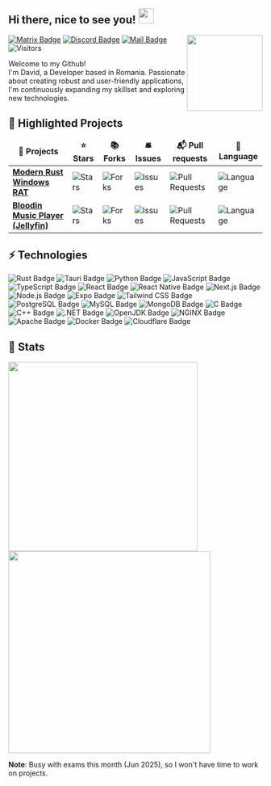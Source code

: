 <h2>Hi there, nice to see you!   <img src="https://emojis.slackmojis.com/emojis/images/1531849430/4246/blob-sunglasses.gif?1531849430" width="30px"> </h2>

<img align='right' src='https://i.gifer.com/origin/7c/7cb2f563392d6d8ef19a2e624cc7155a_w200.gif' width='150'>

[![Matrix Badge](https://img.shields.io/badge/@firewalld:matrix.org-000?logo=matrix&logoColor=fff&style=flat-square)](https://matrix.to/#/@firewalld:matrix.org)
[![Discord Badge](https://img.shields.io/badge/@firewalld-5865F2?logo=discord&logoColor=fff&style=flat-square)](https://discordapp.com/users/1322653483542908962)
[![Mail Badge](https://img.shields.io/badge/-david@pathetic.sh-ff2919?style=flat-square&logo=Gmail&logoColor=white&link=mailto:david@pathetic.sh)](mailto:david@pathetic.sh)
![Visitors](https://api.visitorbadge.io/api/visitors?path=https%3A%2F%2Fgithub.com%2Fpathetic&label=Total%20Visits&countColor=%2337d67a&style=flat-square&labelStyle=none)

Welcome to my Github!  
I'm David, a Developer based in Romania. Passionate about creating robust and user-friendly applications, I'm continuously expanding my skillset and exploring new technologies.
## 📌 Highlighted Projects
<table>
  <thead align="center">
    <tr border: none;>
      <td><b>🎁 Projects</b></td>
      <td><b>⭐ Stars</b></td>
      <td><b>📚 Forks</b></td>
      <td><b>🛎 Issues</b></td>
      <td><b>📬 Pull requests</b></td>
      <td><b>📝 Language</b></td>
    </tr>
  </thead>
  <tbody>
    <tr>
      <td><a href="https://github.com/pathetic/async-rust-rat"><b>Modern Rust Windows RAT</b></a></td>
      <td><img alt="Stars" src="https://img.shields.io/github/stars/pathetic/async-rust-rat?style=flat-square&labelColor=343b41"/></td>
      <td><img alt="Forks" src="https://img.shields.io/github/forks/pathetic/async-rust-rat?style=flat-square&labelColor=343b41"/></td>
      <td><img alt="Issues" src="https://img.shields.io/github/issues/pathetic/async-rust-rat?style=flat-square&labelColor=343b41"/></td>
      <td><img alt="Pull Requests" src="https://img.shields.io/github/issues-pr/pathetic/async-rust-rat?style=flat-square&labelColor=343b41"/></td>
      <td><img alt="Language" src="https://img.shields.io/github/languages/top/pathetic/async-rust-rat?style=flat-square&labelColor=343b41&color=red"/></td>
    </tr>
	  <tr>
      <td><a href="https://github.com/pathetic/bloodin"><b>Bloodin Music Player (Jellyfin)</b></a></td>
      <td><img alt="Stars" src="https://img.shields.io/github/stars/pathetic/bloodin?style=flat-square&labelColor=343b41"/></td>
      <td><img alt="Forks" src="https://img.shields.io/github/forks/pathetic/bloodin?style=flat-square&labelColor=343b41"/></td>
      <td><img alt="Issues" src="https://img.shields.io/github/issues/pathetic/bloodin?style=flat-square&labelColor=343b41"/></td>
      <td><img alt="Pull Requests" src="https://img.shields.io/github/issues-pr/pathetic/bloodin?style=flat-square&labelColor=343b41"/></td>
            <td><img alt="Language" src="https://img.shields.io/github/languages/top/pathetic/bloodin?style=flat-square&labelColor=343b41&color=red"/></td>
    </tr>

  </tbody>
</table>

## ⚡ Technologies
![Rust Badge](https://img.shields.io/badge/Rust-000?logo=rust&logoColor=fff&style=flat-square)
![Tauri Badge](https://img.shields.io/badge/Tauri-24C8D8?logo=tauri&logoColor=fff&style=flat-square)
![Python Badge](https://img.shields.io/badge/Python-3776AB?logo=python&logoColor=fff&style=flat-square)
![JavaScript Badge](https://img.shields.io/badge/JavaScript-F7DF1E?logo=javascript&logoColor=000&style=flat-square)
![TypeScript Badge](https://img.shields.io/badge/TypeScript-3178C6?logo=typescript&logoColor=fff&style=flat-square)
![React Badge](https://img.shields.io/badge/React-61DAFB?logo=react&logoColor=000&style=flat-square)
![React Native Badge](https://img.shields.io/badge/React%20Native-grey?&logo=react&style=flat-square&color=63C3DA&logoColor=000)
![Next.js Badge](https://img.shields.io/badge/Next.js-000?logo=nextdotjs&logoColor=fff&style=flat-square)
![Node.js Badge](https://img.shields.io/badge/Node.js-5FA04E?logo=nodedotjs&logoColor=fff&style=flat-square)
![Expo Badge](https://img.shields.io/badge/Expo-1C2024?logo=expo&logoColor=fff&style=flat-square)
![Tailwind CSS Badge](https://img.shields.io/badge/Tailwind%20CSS-06B6D4?logo=tailwindcss&logoColor=fff&style=flat-square)
![PostgreSQL Badge](https://img.shields.io/badge/PostgreSQL-4169E1?logo=postgresql&logoColor=fff&style=flat-square)
![MySQL Badge](https://img.shields.io/badge/MySQL-4479A1?logo=mysql&logoColor=fff&style=flat-square)
![MongoDB Badge](https://img.shields.io/badge/MongoDB-47A248?logo=mongodb&logoColor=fff&style=flat-square)
![C Badge](https://img.shields.io/badge/C-A8B9CC?logo=c&logoColor=fff&style=flat-square)
![C++ Badge](https://img.shields.io/badge/C%2B%2B-00599C?logo=cplusplus&logoColor=fff&style=flat-square)
![.NET Badge](https://img.shields.io/badge/.NET-512BD4?logo=dotnet&logoColor=fff&style=flat-square)
![OpenJDK Badge](https://img.shields.io/badge/OpenJDK-000?logo=openjdk&logoColor=fff&style=flat-square)
![NGINX Badge](https://img.shields.io/badge/NGINX-009639?logo=nginx&logoColor=fff&style=flat-square)
![Apache Badge](https://img.shields.io/badge/Apache-D22128?logo=apache&logoColor=fff&style=flat-square)
![Docker Badge](https://img.shields.io/badge/Docker-2496ED?logo=docker&logoColor=fff&style=flat-square)
![Cloudflare Badge](https://img.shields.io/badge/Cloudflare-F38020?logo=cloudflare&logoColor=fff&style=flat-square)

## 🤔 Stats 
<div>
<img width="375" src="https://github-readme-stats.vercel.app/api/?username=pathetic&show_icons=true&theme=github_dark">
<img width="400" src="https://github-readme-streak-stats-eight.vercel.app/?user=pathetic&theme=github-dark-blue">
</div>

**Note**: Busy with exams this month (Jun 2025), so I won't have time to work on projects.
